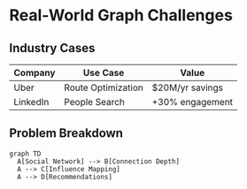 # Real-World Graph Challenges

## Industry Cases
| Company | Use Case | Value |
|---------|----------|-------|
| Uber | Route Optimization | $20M/yr savings |
| LinkedIn | People Search | +30% engagement |

## Problem Breakdown
```mermaid
graph TD
  A[Social Network] --> B[Connection Depth]
  A --> C[Influence Mapping]
  A --> D[Recommendations]